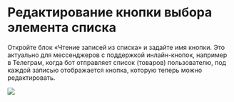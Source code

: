 # Редактирование кнопки выбора элемента списка

Откройте блок «Чтение записей из списка» и задайте имя кнопки. Это актуально для мессенджеров с поддержкой инлайн-кнопок, например в Телеграм, когда бот отправляет список (товаров) пользователю, под каждой записью отображается кнопка, которую теперь можно редактировать.

![](../../../../../.gitbook/assets/oM5LsAfb6rc.jpg)
